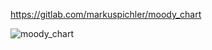https://gitlab.com/markuspichler/moody_chart

![moody_chart](https://gitlab.com/markuspichler/moody_chart/-/blob/master/moody_chart.png)

